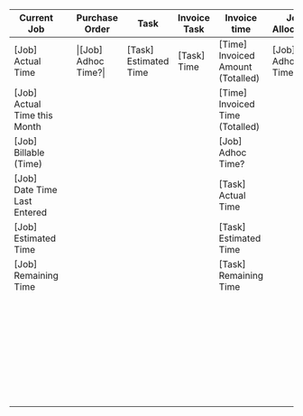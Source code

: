 
| Current Job                  |     | Purchase Order<br>    | Task                  | Invoice Task | Invoice time                      | Job Allocation    | Job Cost            | job task                      | Job Task Allocation               |
| ---------------------------- | --- | --------------------- | --------------------- | ------------ | --------------------------------- | ----------------- | ------------------- | ----------------------------- | --------------------------------- |
| [Job] Actual Time            |     | \|[Job] Adhoc Time?\| | [Task] Estimated Time | [Task] Time  | [Time] Invoiced Amount (Totalled) | [Job] Adhoc Time? | [Job] Adhoc Time?\| | [Task] Actual Time            | [Task] Actual Time                |
| [Job] Actual Time this Month |     |                       |                       |              | [Time] Invoiced Time (Totalled)   |                   |                     | [Task] Actual Time (totalled) | [Task] Actual Time (All Staff)    |
| [Job] Billable (Time)        |     |                       |                       |              | [Job] Adhoc Time?                 |                   |                     | [Task] Estimated Time         | [Task] Allocated Time             |
| [Job] Date Time Last Entered |     |                       |                       |              | [Task] Actual Time                |                   |                     | [Task] Invoiced Time          | [Task] Estimated Time (All Staff) |
| [Job] Estimated Time         |     |                       |                       |              | [Task] Estimated Time             |                   |                     | [Task] Quoted Time            | [Task] Remaining Time             |
| [Job] Remaining Time         |     |                       |                       |              | [Task] Remaining Time             |                   |                     | [Task] Remaining Time         | [Job] Adhoc Time?                 |
|                              |     |                       |                       |              |                                   |                   |                     | [Job] Adhoc Time?             |                                   |
|                              |     |                       |                       |              |                                   |                   |                     |                               |                                   |
|                              |     |                       |                       |              |                                   |                   |                     |                               |                                   |
|                              |     |                       |                       |              |                                   |                   |                     |                               |                                   |
|                              |     |                       |                       |              |                                   |                   |                     |                               |                                   |
|                              |     |                       |                       |              |                                   |                   |                     |                               |                                   |
|                              |     |                       |                       |              |                                   |                   |                     |                               |                                   |
|                              |     |                       |                       |              |                                   |                   |                     |                               |                                   |
|                              |     |                       |                       |              |                                   |                   |                     |                               |                                   |
|                              |     |                       |                       |              |                                   |                   |                     |                               |                                   |
|                              |     |                       |                       |              |                                   |                   |                     |                               |                                   |
|                              |     |                       |                       |              |                                   |                   |                     |                               |                                   |
|                              |     |                       |                       |              |                                   |                   |                     |                               |                                   |
|                              |     |                       |                       |              |                                   |                   |                     |                               |                                   |
|                              |     |                       |                       |              |                                   |                   |                     |                               |                                   |
|                              |     |                       |                       |              |                                   |                   |                     |                               |                                   |
|                              |     |                       |                       |              |                                   |                   |                     |                               |                                   |
|                              |     |                       |                       |              |                                   |                   |                     |                               |                                   |
|                              |     |                       |                       |              |                                   |                   |                     |                               |                                   |
|                              |     |                       |                       |              |                                   |                   |                     |                               |                                   |
|                              |     |                       |                       |              |                                   |                   |                     |                               |                                   |
|                              |     |                       |                       |              |                                   |                   |                     |                               |                                   |
|                              |     |                       |                       |              |                                   |                   |                     |                               |                                   |
